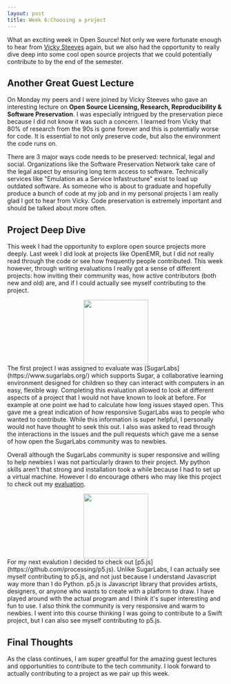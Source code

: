 ```yaml
---
layout: post
title: Week 6:Choosing a project
---
```


What an exciting week in Open Source! Not only we were fortunate enough to hear from [Vicky Steeves](https://vickysteeves.com/) again, but we also had the opportunity to really dive deep into some cool open source projects that we could potentially contribute to by the end of the semester. 

## Another Great Guest Lecture 
On Monday my peers and I were joined by Vicky Steeves who gave an interesting lecture on **Open Source Licensing, Research, Reproducibility & Software Preservation**. I was especially intrigued by the preservation piece because I did not know it was such a concern. I learned from Vicky that 80% of research from the 90s is gone forever and this is potentially worse for code. It is essential to not only preserve code, but also the environment the code runs on. 

There are 3 major ways code needs to be preserved: technical, legal and social. Organizations like the Software Preservation Network take care of the legal aspect by ensuring long term access to software. Technically services like "Emulation as a Service Infastructure" exist to load up outdated software. As someone who is about to graduate and hopefully produce a bunch of code at my job and in my personal projects I am really glad I got to hear from Vicky. Code preservation is extremely important and should be talked about more often. 


## Project Deep Dive
This week I had the opportunity to explore open source projects more deeply. Last week I did look at projects like OpenEMR, but I did not really read through the code or see how frequently people contributed. This week however, through writing evaluations I really got a sense of different projects: how inviting their community was, how active contributors (both new and old) are, and if I could actually see myself contributing to the project.  


<div align="center"><img src="https://avatars2.githubusercontent.com/u/3996398?s=200&v=4" width="150"/> </div> 
The first project I was assigned to evaluate was [SugarLabs](https://www.sugarlabs.org/) which supports Sugar, a collaborative learning environment designed for children so they can interact with computers in an easy, flexible way. Completing this evaluation allowed to look at different aspects of a project that I would not have known to look at before. For example at one point we had to calculate how long issues stayed open. This gave me a great indication of how responsive SugarLabs was to people who wanted to contribute. While this information is super helpful, I personally would not have thought to seek this out. I also was asked to read through the interactions in the issues and the pull requests which gave me a sense of how open the SugarLabs community was to newbies. 

Overall although the SugarLabs community is super responsive and willing to help newbies I was not particularly drawn to their project. My python skills aren’t that strong and installation took a while because I had to set up a virtual machine. However I do encourage others who may like this project to check out my [evaluation](https://github.com/nyu-ossd-s20/project-evaluation/blob/master/SugarLabs.md). 

<div align="center"><img src="https://cdathenry.files.wordpress.com/2016/11/oslcyof.png?w=344&h=344" width="150"/> </div>
For my next evalution I decided to check out [p5.js](https://github.com/processing/p5.js). Unlike SugarLabs, I can actually see myself contributing to p5.js, and not just because I understand Javascript way more than I do Python. p5.js is Javascript library that provides artists, designers, or anyone who wants to create with a platform to draw. I have played around with the actual program and I think it's super interesting and fun to use. I also think the community is very responsive and warm to newbies. I went into this course thinking I was going to contribute to a Swift project, but I can also see myself contributing to p5.js. 


## Final Thoughts 
As the class continues, I am super greatful for the amazing guest lectures and opportunities to contribute to the tech community. I look forward to actually contributing to a project as we pair up this week. 
